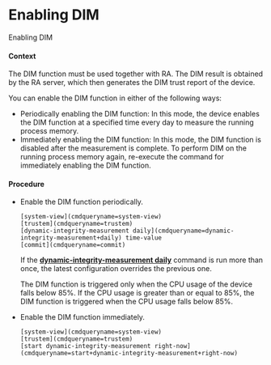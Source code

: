 Enabling DIM
============

Enabling DIM

#### Context

The DIM function must be used together with RA. The DIM result is obtained by the RA server, which then generates the DIM trust report of the device.

You can enable the DIM function in either of the following ways:

* Periodically enabling the DIM function: In this mode, the device enables the DIM function at a specified time every day to measure the running process memory.
* Immediately enabling the DIM function: In this mode, the DIM function is disabled after the measurement is complete. To perform DIM on the running process memory again, re-execute the command for immediately enabling the DIM function.

#### Procedure

* Enable the DIM function periodically.
  
  
  ```
  [system-view](cmdqueryname=system-view)
  [trustem](cmdqueryname=trustem)
  [dynamic-integrity-measurement daily](cmdqueryname=dynamic-integrity-measurement+daily) time-value
  [commit](cmdqueryname=commit)
  ```
  
  If the [**dynamic-integrity-measurement daily**](cmdqueryname=dynamic-integrity-measurement+daily) command is run more than once, the latest configuration overrides the previous one.
  
  The DIM function is triggered only when the CPU usage of the device falls below 85%. If the CPU usage is greater than or equal to 85%, the DIM function is triggered when the CPU usage falls below 85%.
* Enable the DIM function immediately.
  
  
  ```
  [system-view](cmdqueryname=system-view)
  [trustem](cmdqueryname=trustem)
  [start dynamic-integrity-measurement right-now](cmdqueryname=start+dynamic-integrity-measurement+right-now)
  ```